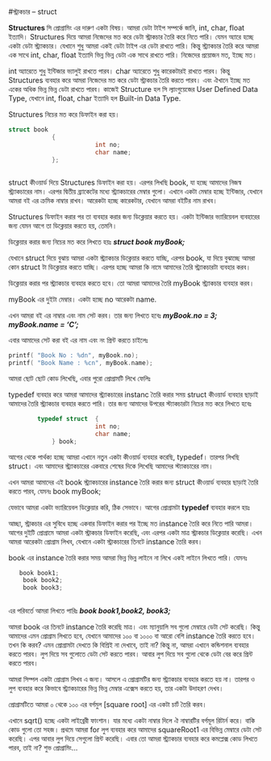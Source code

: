 #স্ট্রাকচার – struct

<strong>Structures </strong>সি প্রোগ্রামিং এর দারুণ একটা বিষয়। আমরা ডেটা টাইপ সম্পর্কে জানি, int, char, float ইত্যাদি।  Structures দিয়ে আমরা নিজেদের মত করে ডেটা স্ট্রাকচার তৈরি করে নিতে পারি। যেমন অ্যারে হচ্ছে একটা ডেটা স্ট্র্যাকচার। যেখানে শুধু আমরা একই ডেটা টাইপ এর ডেটা রাখতে পারি। কিন্তু স্ট্র্যাকচার তৈরি করে আমরা এক সাথে int, char, float ইত্যাদি ভিন্ন ভিন্ন ডেটা এক সাথে রাখতে পারি। নিজেদের প্রয়োজন মত, ইচ্ছে মত। 

int অ্যারেতে শুধু ইন্টিজার ভ্যালুই রাখতে পারব। char অ্যারেতে শুধু কারেকটারই রাখতে পারব। কিন্তু Structures ব্যবহার করে আমরা নিজেদের মত করে ডেটা স্ট্রাকচার তৈরি করতে পারব। এবং ঐখানে ইচ্ছে মত একের অধিক ভিন্ন ভিন্ন ডেটা রাখতে পারব। কাজেই Structure হল সি ল্যাংগুয়েজের User Defined Data Type, যেখানে int, float, char ইত্যাদি হল Built-in Data Type.

Structures নিচের মত করে ডিফাইন করা হয়। 
```c  
struct book
            {
                        int no;
                        char name;
            };  
            
```            
struct কীওয়ার্ড দিয়ে Structures ডিফাইন করা হয়। এরপর লিখছি book, যা হচ্ছে আমাদের নিজস্ব স্ট্র্যাকচারের নাম। এরপর দ্বিতীয় ব্র্যাকেটের মধ্যে স্ট্র্যাকচারের মেম্বার গুলো। 
এখানে একটা মেম্বার হচ্ছে ইন্টিজার, যেখানে আমরা বই এর ক্রমিক নাম্বার রাখব। আরেকটা হচ্ছে কারেকটার, যেখানে আমরা বইটির নাম রাখব।

Structures   ডিফাইন করার পর তা ব্যবহার করার জন্য ডিক্লেয়ার করতে হয়। একটা ইন্টিজার ভ্যারিয়েবল ব্যবহারের জন্য যেমন আগে তা ডিক্লেয়ার করতে হয়, তেমনি।

ডিক্লেয়ার করার জন্য  নিচের মত করে লিখতে হয়ঃ
<em><strong>    struct book myBook;</strong></em>

যেখানে struct দিয়ে বুঝায় আমরা একটা স্ট্র্যাকচার ডিক্লেয়ার করতে যাচ্ছি, এরপর book, যা দিয়ে বুঝাচ্ছে আমরা কোন struct টা ডিক্লেয়ার করতে যাচ্ছি। এরপর হচ্ছে আমরা কি নামে আমাদের তৈরি স্ট্র্যাকচারটা ব্যবহার করব। 

ডিক্লেয়ার করার পর স্ট্র্যাকচার ব্যবহার করতে হবে। তো আমরা আমাদের তৈরি myBook স্ট্র্যাকচার ব্যবহার করব। 

myBook এর দুইটা মেম্বার। একটা হচ্ছে  no আরেকটা name.

এখন আমরা বই এর নাম্বার এবং নাম সেট করব। তার জন্য লিখতে হবেঃ
<em><strong>myBook.no = 3;
myBook.name = ‘C’;</strong></em>


এবার আমাদের সেট করা বই এর নাম এবং নং প্রিন্ট করতে চাইলেঃ
```c
printf( "Book No : %dn", myBook.no); 
printf( "Book Name : %cn", myBook.name);
```

আমরা ছোট ছোট কোড লিখেছি, এবার পুরো প্রোগ্রামটি লিখে ফেলিঃ

<script src="https://gist.github.com/jakirseu/9314d6cea9e8d07eaaac.js"></script>


typedef ব্যবহার করে আমরা আমাদের স্ট্র্যাকচারের instanc তৈরি করার সময় struct কীওয়ার্ড ব্যবহার ছাড়াই আমাদের তৈরি স্ট্র্যাকচার ব্যবহার করতে পারি। তার জন্য আমাদের উপরের স্ট্যাকচারটা নিচের মত করে লিখতে হবেঃ
```c
        typedef struct  {
                        int no;
                        char name;
            } book;
```
আগের থেকে পার্থক্য হচ্ছে আমরা এখানে নতুন একটা কীওয়ার্ড ব্যবহার করেছি, typedef। তারপর লিখছি struct। এবং আমাদের স্ট্র্যাকচারের একবারে শেষের দিকে লিখেছি আমাদের স্ট্যাকচারের নাম। 

এখন আমরা আমাদের এই book স্ট্র্যাকচারের instance তৈরি করার জন্য struct কীওয়ার্ড ব্যবহার ছাড়াই তৈরি করতে পারব, যেমনঃ
book myBook;

যেভাবে আমরা একটা ভ্যারিয়েবল ডিক্লেয়ার করি, ঠিক সেভাবে।  আগের প্রোগ্রামটা <strong>typedef </strong>ব্যবহার করলে হয়ঃ

<script src="https://gist.github.com/jakirseu/b4a5400fd6e690b792b2.js"></script>


আচ্ছা, স্ট্রাকচার এর সুবিধে হচ্ছে একবার ডিফাইন করার পর ইচ্ছে মত instance তৈরি করে নিতে পারি আমরা। আগের দুইটি প্রোগ্রামে আমরা একটা স্ট্রাকচার ডিফাইন করেছি, এবং এরপর একটা মাত্র স্ট্রাকচার ডিক্লেয়ার করেছি। এখন আমরা আরেকটা প্রোগ্রাম লিখব, যেখানে একটা স্ট্রাকচারের  তিনটে instance তৈরি করব। 

<script src="https://gist.github.com/jakirseu/fe9b9e91eb9f4e79220a.js"></script>

book এর instance তৈরি করার সময় আমরা ভিন্ন ভিন্ন লাইনে না লিখে একই লাইনে লিখতে পারি। যেমনঃ
```c
   book book1;
    book book2;
    book book3;
    
```    

এর পরিবর্তে আমরা লিখতে পারিঃ   <strong><em> book book1,book2, book3;</em></strong>

আমরা book এর তিনটে instance তৈরি করেছি মাত্র। এবং ম্যানুয়ালি সব গুলো মেম্বারে ডেটা সেট করেছি। কিন্তু আমাদের এমন প্রোগ্রাম লিখতে হবে, যেখানে আমাদের ১০০ বা ১০০০ বা আরো বেশি instance তৈরি করতে হবে। তখন কি করব? এমন প্রোগ্রামটা দেখতে কি বিশ্রিই না দেখাবে, তাই না? কিন্তু না, আমরা এখানে কন্ডিশনাল ব্যবহার করতে পারব। লুপ দিয়ে সব গুলোতে ডেটা সেট করতে পারব। আবার লুপ দিয়ে সব গুলো থেকে ডেটা বের করে প্রিন্ট করতে পারব। 

আমরা সিম্পল একটা প্রোগ্রাম লিখব এ জন্য। আসলে এ প্রোগ্রামটির জন্য স্ট্র্যাকচার ব্যবহার করতে হয় না। তারপর ও লুপ ব্যবহার করে কিভাবে স্ট্র্যাকচারের ভিন্ন ভিন্ন মেম্বার এক্সেস  করতে হয়, তার একটা উদাহরণ দেখব।

প্রোগ্রামটিতে আমরা ০ থেকে ১০০ এর বর্গমুল [square root] এর একটা চার্ট তৈরি করব। 



<script src="https://gist.github.com/jakirseu/03dbd51efbcb2581d7be.js"></script>

এখানে sqrt() হচ্ছে একটা লাইব্রেরী ফাংশান। যার মধ্যে একটা নাম্বার দিলে ঐ নাম্বারটির বর্গমূল রিটার্ন করে। বাকি কোড গুলো তো সহজ। প্রথমে আমরা for লুপ ব্যবহার করে আমাদের squareRoot1 এর বিভিন্ন মেম্বারে ডেটা সেট করেছি। এপর আবার লুপ দিয়ে সেগুলো প্রিন্ট করেছি। এবার তো আমরা স্ট্র্যাকচার ব্যবহার করে কমপ্লেক্স কোড লিখতে পারব, তাই না? শুভ প্রোগ্রামিং... 
